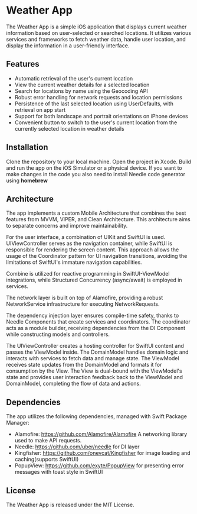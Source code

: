 # Weather App

The Weather App is a simple iOS application that displays current weather information based on user-selected or searched locations. It utilizes various services and frameworks to fetch weather data, handle user location, and display the information in a user-friendly interface.

## Features

 - Automatic retrieval of the user's current location
 - View the current weather details for a selected location
 - Search for locations by name using the Geocoding API
 - Robust error handling for network requests and location permissions
 - Persistence of the last selected location using UserDefaults, with retrieval on app start
 - Support for both landscape and portrait orientations on iPhone devices
 - Convenient button to switch to the user's current location from the currently selected location in weather details

## Installation

Clone the repository to your local machine.
Open the project in Xcode.
Build and run the app on the iOS Simulator or a physical device.
If you want to make changes in the code you also need to install Needle code generator using **homebrew**

## Architecture

The app implements a custom Mobile Architecture that combines the best features from MVVM, VIPER, and Clean Architecture. 
This architecture aims to separate concerns and improve maintainability.

For the user interface, a combination of UIKit and SwiftUI is used. UIViewController serves as the navigation container, while SwiftUI is responsible for rendering the screen content. 
This approach allows the usage of the Coordinator pattern for UI navigation transitions, avoiding the limitations of SwiftUI's immature navigation capabilities.

Combine is utilized for reactive programming in SwiftUI-ViewModel integrations, while Structured Concurrency (async/await) is employed in services.

The network layer is built on top of Alamofire, providing a robust NetworkService infrastructure for executing NetworkRequests. 

The dependency injection layer ensures compile-time safety, thanks to Needle Components that create services and coordinators. 
The coordinator acts as a module builder, receiving dependencies from the DI Component while constructing models and controllers.

The  UIViewController creates a hosting controller for SwiftUI content and passes the ViewModel inside. 
The DomainModel handles domain logic and interacts with services to fetch data and manage state. 
The ViewModel receives state updates from the DomainModel and formats it for consumption by the View.
The View is dual-bound with the ViewModel's state and provides user interaction feedback back to the ViewModel and DomainModel, completing the flow of data and actions.

## Dependencies
The app utilizes the following dependencies, managed with Swift Package Manager:

 - Alamofire: https://github.com/Alamofire/Alamofire A networking library used to make API requests.
 - Needle: https://github.com/uber/needle for DI layer
 - Kingfisher: https://github.com/onevcat/Kingfisher for image loading and caching(supports SwiftUI)
 - PopupView: https://github.com/exyte/PopupView for presenting error messages with toast style in SwiftUI

## License
The Weather App is released under the MIT License.
